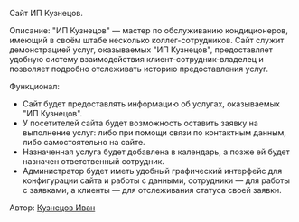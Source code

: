 Сайт ИП Кузнецов.

Описание:
"ИП Кузнецов" — мастер по обслуживанию кондиционеров, имеющий в своём штабе несколько коллег-сотрудников.
Сайт служит демонстрацией услуг, оказываемых "ИП Кузнецов", предоставляет удобную систему взаимодействия клиент-сотрудник-владелец и позволяет подробно отслеживать историю предоставления услуг.

Функционал:
- Сайт будет предоставлять информацию об услугах, оказываемых "ИП Кузнецов".
- У посетителей сайта будет возможность оставить заявку на выполнение услуг: либо при помощи связи по контактным данным, либо самостоятельно на сайте.
- Назначенная услуга будет добавлена в календарь, а позже ей будет назначен ответственный сотрудник.
- Администратор будет иметь удобный графический интерфейс для конфигурации сайта и работы с данными, сотрудники — для работы с заявками, а клиенты — для отслеживания статуса своей заявки.

Автор: [Кузнецов Иван](https://github.com/Owouwun)
